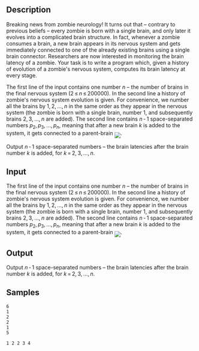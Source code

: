 ## Description

<div><p>Breaking news from zombie neurology! It turns out that – contrary to previous beliefs – every zombie is <span class="tex-font-style-it">born</span> with a single brain, and only later it evolves into a complicated brain structure. In fact, whenever a zombie consumes a brain, a new brain appears in its nervous system and gets immediately connected to one of the already existing brains using a single brain connector. Researchers are now interested in monitoring the brain latency of a zombie. Your task is to write a program which, given a history of evolution of a zombie's nervous system, computes its brain latency at every stage.</p></div><div class="input-specification"><p>The first line of the input contains one number <span class="tex-span"><i>n</i></span> – the number of brains in the final nervous system (<span class="tex-span">2 ≤ <i>n</i> ≤ 200000</span>). In the second line a history of zombie's nervous system evolution is given. For convenience, we number all the brains by <span class="tex-span">1, 2, ..., <i>n</i></span> in the same order as they appear in the nervous system (the zombie is born with a single brain, number <span class="tex-span">1</span>, and subsequently brains <span class="tex-span">2, 3, ..., <i>n</i></span> are added). The second line contains <span class="tex-span"><i>n</i> - 1</span> space-separated numbers <span class="tex-span"><i>p</i><sub class="lower-index">2</sub>, <i>p</i><sub class="lower-index">3</sub>, ..., <i>p</i><sub class="lower-index"><i>n</i></sub></span>, meaning that after a new brain <span class="tex-span"><i>k</i></span> is added to the system, it gets connected to a parent-brain <img align="middle" class="tex-formula" src="./28016/file/Vgbie473.png" style="max-width: 100.0%;max-height: 100.0%;">.</p></div><div class="output-specification"><p>Output <span class="tex-span"><i>n</i> - 1</span> space-separated numbers – the brain latencies after the brain number <span class="tex-span"><i>k</i></span> is added, for <span class="tex-span"><i>k</i> = 2, 3, ..., <i>n</i></span>.</p></div>

## Input

<p>The first line of the input contains one number <span class="tex-span"><i>n</i></span> – the number of brains in the final nervous system (<span class="tex-span">2 ≤ <i>n</i> ≤ 200000</span>). In the second line a history of zombie's nervous system evolution is given. For convenience, we number all the brains by <span class="tex-span">1, 2, ..., <i>n</i></span> in the same order as they appear in the nervous system (the zombie is born with a single brain, number <span class="tex-span">1</span>, and subsequently brains <span class="tex-span">2, 3, ..., <i>n</i></span> are added). The second line contains <span class="tex-span"><i>n</i> - 1</span> space-separated numbers <span class="tex-span"><i>p</i><sub class="lower-index">2</sub>, <i>p</i><sub class="lower-index">3</sub>, ..., <i>p</i><sub class="lower-index"><i>n</i></sub></span>, meaning that after a new brain <span class="tex-span"><i>k</i></span> is added to the system, it gets connected to a parent-brain <img align="middle" class="tex-formula" src="./28016/file/Vgbie473.png" style="max-width: 100.0%;max-height: 100.0%;">.</p>

## Output

<p>Output <span class="tex-span"><i>n</i> - 1</span> space-separated numbers – the brain latencies after the brain number <span class="tex-span"><i>k</i></span> is added, for <span class="tex-span"><i>k</i> = 2, 3, ..., <i>n</i></span>.</p>

## Samples

```input1
6
1
2
2
1
5

```

```output1
1 2 2 3 4
```



